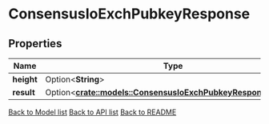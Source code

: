 # ConsensusIoExchPubkeyResponse

## Properties

| Name       | Type                                                                                                              | Description | Notes      |
| ---------- | ----------------------------------------------------------------------------------------------------------------- | ----------- | ---------- |
| **height** | Option<**String**>                                                                                                |             | [optional] |
| **result** | Option<[**crate::models::ConsensusIoExchPubkeyResponseResult**](consensus_io_exch_pubkey_response_result.md)> |             | [optional] |

[Back to Model list](../README.md#documentation-for-models) [Back to API list](../README.md#documentation-for-api-endpoints) [Back to README](../README.md)
